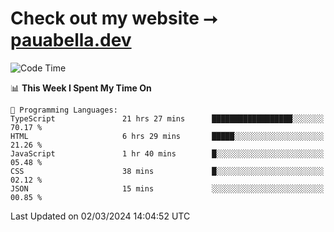 # Check out my website ⭢ [pauabella.dev](https://pauabella.dev)

<!--START_SECTION:waka-->
![Code Time](http://img.shields.io/badge/Code%20Time-3%2C060%20hrs%2033%20mins-blue)

📊 **This Week I Spent My Time On** 

```text
💬 Programming Languages: 
TypeScript               21 hrs 27 mins      ██████████████████░░░░░░░   70.17 % 
HTML                     6 hrs 29 mins       █████░░░░░░░░░░░░░░░░░░░░   21.26 % 
JavaScript               1 hr 40 mins        █░░░░░░░░░░░░░░░░░░░░░░░░   05.48 % 
CSS                      38 mins             █░░░░░░░░░░░░░░░░░░░░░░░░   02.12 % 
JSON                     15 mins             ░░░░░░░░░░░░░░░░░░░░░░░░░   00.85 % 
```


 Last Updated on 02/03/2024 14:04:52 UTC
<!--END_SECTION:waka-->

